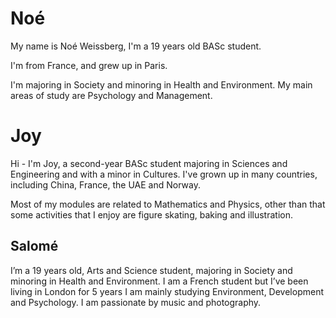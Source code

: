 # Noé
My name is Noé Weissberg, I'm a 19 years old BASc student. 

I'm from France, and grew up in Paris. 

I'm majoring in Society and minoring in Health and Environment. My main areas of study are Psychology and Management. 

# Joy
Hi - I'm Joy, a second-year BASc student majoring in Sciences and Engineering and with a minor in Cultures.
I've grown up in many countries, including China, France, the UAE and Norway.

Most of my modules are related to Mathematics and Physics, other than that some activities that I enjoy are figure skating, baking and illustration.

## Salomé 
I’m a 19 years old, Arts and Science student, majoring in Society and minoring in Health and Environment.
I am a French student but I’ve been living in London for 5 years
I am mainly studying Environment, Development and Psychology. I am passionate by music and photography. 
